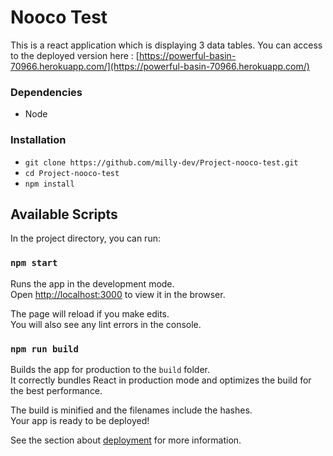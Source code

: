 # Nooco Test

This is a react application which is displaying 3 data tables.
You can access to the deployed version here : [https://powerful-basin-70966.herokuapp.com/](https://powerful-basin-70966.herokuapp.com/)

### Dependencies

- Node

### Installation

- `git clone https://github.com/milly-dev/Project-nooco-test.git`
- `cd Project-nooco-test`
- `npm install`

## Available Scripts

In the project directory, you can run:

### `npm start`

Runs the app in the development mode.\
Open [http://localhost:3000](http://localhost:3000) to view it in the browser.

The page will reload if you make edits.\
You will also see any lint errors in the console.

### `npm run build`

Builds the app for production to the `build` folder.\
It correctly bundles React in production mode and optimizes the build for the best performance.

The build is minified and the filenames include the hashes.\
Your app is ready to be deployed!

See the section about [deployment](https://facebook.github.io/create-react-app/docs/deployment) for more information.



